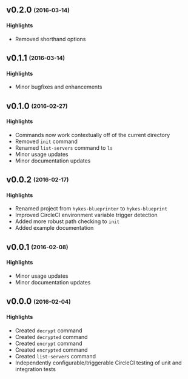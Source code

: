 ## v0.2.0 <sub><sup>(2016-03-14)</sup></sub>

#### Highlights
* Removed shorthand options

## v0.1.1 <sub><sup>(2016-03-14)</sup></sub>

#### Highlights
* Minor bugfixes and enhancements

## v0.1.0 <sub><sup>(2016-02-27)</sup></sub>

#### Highlights
* Commands now work contextually off of the current directory
* Removed `init` command
* Renamed `list-servers` command to `ls`
* Minor usage updates
* Minor documentation updates

## v0.0.2 <sub><sup>(2016-02-17)</sup></sub>

#### Highlights
* Renamed project from `hykes-blueprinter` to `hykes-blueprint`
* Improved CircleCI environment variable trigger detection
* Added more robust path checking to `init`
* Added example documentation

## v0.0.1 <sub><sup>(2016-02-08)</sup></sub>

#### Highlights
* Minor usage updates
* Minor documentation updates

## v0.0.0 <sub><sup>(2016-02-04)</sup></sub>

#### Highlights
* Created `decrypt` command
* Created `decrypted` command
* Created `encrypt` command
* Created `encrypted` command
* Created `list-servers` command
* Independently configurable/triggerable CircleCI testing of unit and integration tests
